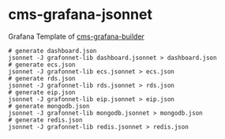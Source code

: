 # cms-grafana-jsonnet

Grafana Template of [cms-grafana-builder](https://github.com/sunny0826/cms-grafana-builder)

```shell
# generate dashboard.json 
jsonnet -J grafonnet-lib dashboard.jsonnet > dashboard.json
# generate ecs.json
jsonnet -J grafonnet-lib ecs.jsonnet > ecs.json
# generate rds.json
jsonnet -J grafonnet-lib rds.jsonnet > rds.json
# generate eip.json
jsonnet -J grafonnet-lib eip.jsonnet > eip.json
# generate mongodb.json
jsonnet -J grafonnet-lib mongodb.jsonnet > mongodb.json
# generate redis.json
jsonnet -J grafonnet-lib redis.jsonnet > redis.json
```